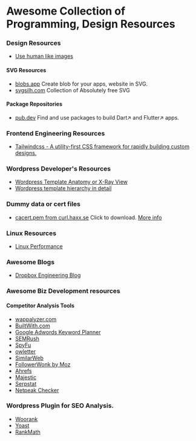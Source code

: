 # Awesome Collection of Programming, Design Resources

### Design Resources

* [Use human like images](https://www.humaaans.com/)

#### SVG Resources

* [blobs.app](https://blobs.app/) Create blob for your apps, website in SVG.
* [svgsilh.com](https://svgsilh.com/) Collection of Absolutely free SVG 

#### Package Repositories

* [pub.dev](https://pub.dev/) Find and use packages to build Dart↗ and Flutter↗ apps.

### Frontend Engineering Resources

* [Tailwindcss - A utility-first CSS framework for
rapidly building custom designs.
](https://tailwindcss.com)

### Wordpress Developer's Resources
* [Wordpress Template Anatomy or X-Ray View](https://wphierarchy.com/)
* [Wordpress template hierarchy in detail  ](https://developer.wordpress.org/themes/basics/template-hierarchy/#The_Template_Hierarchy_In_Detail)

### Dummy data or cert files

* [cacert.pem from curl.haxx.se](https://curl.haxx.se/ca/cacert.pem) Click to download. [More info](https://curl.haxx.se/docs/caextract.html)

### Linux Resources

* [Linux Performance](http://www.brendangregg.com/linuxperf.html)

### Awesome Blogs

* [Dropbox Engineering Blog](https://dropbox.tech/)

### Awesome Biz Development resources

#### Competitor Analysis Tools

* [wappalyzer.com](https://wappalyzer.com)
* [BuiltWith.com](https://builtwith.com/)
* [Google Adwords Keyword Planner](https://adwords.google.com/home/resources/using-google-adwords-keyword-planner.html#?modal_active=none)
* [SEMRush](https://www.semrush.com/)
* [SpyFu](https://www.spyfu.com/)
* [owletter](https://www.owletter.com/)
* [SimilarWeb](https://www.similarweb.com/)
* [FollowerWonk by Moz](https://moz.com/followerwonk)
* [Ahrefs](https://ahrefs.com/)
* [Majestic](https://majestic.com/)
* [Serpstat](https://serpstat.com/)
* [Netpeak Checker](https://netpeaksoftware.com/checker)

### Wordpress Plugin for SEO Analysis.

* [Woorank](https://www.woorank.com/en/p/pricing)
* [Yoast](https://yoast.com/)
* [RankMath](https://rankmath.com/)




